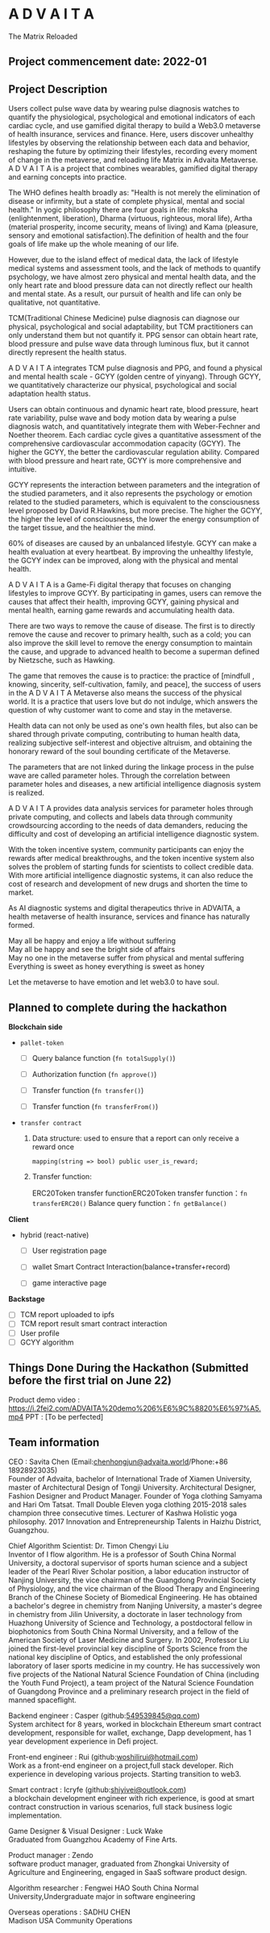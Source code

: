 # A D V A I T A
The Matrix Reloaded

## Project commencement date: 2022-01



## Project Description

Users collect pulse wave data by wearing pulse diagnosis watches to quantify the physiological, psychological and emotional indicators of each cardiac cycle, and use gamified digital therapy to build a Web3.0 metaverse of health insurance, services and finance. Here, users discover unhealthy lifestyles by observing the relationship between each data and behavior, reshaping the future by optimizing their lifestyles, recording every moment of change in the metaverse, and reloading life Matrix in Advaita Metaverse. A D V A I T A is a project that combines wearables, gamified digital therapy and earning concepts into practice.

The WHO defines health broadly as: "Health is not merely the elimination of disease or infirmity, but a state of complete physical, mental and social health." In yogic philosophy there are four goals in life: moksha (enlightenment, liberation), Dharma (virtuous, righteous, moral life), Artha (material prosperity, income security, means of living) and Kama (pleasure, sensory and emotional satisfaction).The definition of health and the four goals of life make up the whole meaning of our life.  

However, due to the island effect of medical data, the lack of lifestyle medical systems and assessment tools, and the lack of methods to quantify psychology, we have almost zero physical and mental health data, and the only heart rate and blood pressure data can not directly reflect our health and mental state. As a result, our pursuit of health and life can only be qualitative, not quantitative.  

TCM(Traditional Chinese Medicine) pulse diagnosis can diagnose our physical, psychological and social adaptability, but TCM practitioners can only understand them but not quantify it. PPG sensor  can obtain heart rate, blood pressure and pulse wave data through luminous flux, but it cannot directly represent the health status.  

A D V A I T A integrates TCM  pulse diagnosis and PPG, and found a  physical and mental health scale - GCYY (golden centre of yinyang). Through GCYY, we quantitatively characterize our physical, psychological and social adaptation health status.  

Users can obtain continuous and dynamic heart rate, blood pressure, heart rate variability, pulse wave and body motion data by wearing a pulse diagnosis watch, and quantitatively integrate them with Weber-Fechner and Noether theorem. Each cardiac cycle gives a quantitative assessment of the comprehensive cardiovascular accommodation capacity (GCYY). The higher the GCYY, the better the cardiovascular regulation ability. Compared with blood pressure and heart rate, GCYY is more comprehensive and intuitive.  

GCYY represents the interaction between parameters and the integration of the studied parameters, and it also represents the psychology or emotion related to the studied parameters, which is equivalent to the consciousness level proposed by David R.Hawkins, but more precise. The higher the GCYY, the higher the level of consciousness, the lower the energy consumption of the target tissue, and the healthier the mind.  

60% of diseases are caused by an unbalanced lifestyle. GCYY can make a health evaluation at every heartbeat. By improving the unhealthy lifestyle, the GCYY index can be improved, along with the physical and mental health.  

A D V A I T A  is a Game-Fi digital therapy that focuses on changing lifestyles to improve GCYY. By participating in games, users can remove the causes that affect their health, improving GCYY, gaining physical and mental health, earning game rewards and accumulating health data.  

There are two ways to remove the cause of disease. The first is to directly remove the cause and recover to primary health, such as a cold; you can also improve the skill level to remove the energy consumption to maintain the cause, and upgrade to advanced health to become a superman defined by Nietzsche, such as Hawking.  

The game that removes the cause is to practice: the practice of [mindfull , knowing, sincerity, self-cultivation, family, and peace], the success of users in the A D V A I T A Metaverse also means the success of the physical world. It is a practice that users love but do not indulge, which answers the question of why customer want to come and stay in the metaverse.  

Health data can not only be used as one's own health files, but also can be shared through private computing, contributing to human health data, realizing subjective self-interest and objective altruism, and obtaining the honorary reward of the soul bounding certificate of the Metaverse.  

The parameters that are not linked during the linkage process in the pulse wave are called parameter holes. Through the correlation between parameter holes and diseases, a new artificial intelligence diagnosis system is realized.  

A D V A I T A provides data analysis services for parameter holes through private computing, and collects and labels data through community crowdsourcing according to the needs of data demanders, reducing the difficulty and cost of developing an artificial intelligence diagnostic system.  

With the token incentive system, community participants can enjoy the rewards after medical breakthroughs, and the token incentive system also solves the problem of starting funds for scientists to collect credible data. With more artificial intelligence diagnostic systems, it can also reduce the cost of research and development of new drugs and shorten the time to market.  

As AI diagnostic systems and digital therapeutics thrive in ADVAITA, a health metaverse of health insurance, services and finance has naturally formed.  

May all be happy and enjoy a life without suffering  
May all be happy and see the bright side of affairs  
May no one in the metaverse suffer from physical and mental suffering  
Everything is sweet as honey everything is sweet as honey  

Let the metaverse to have emotion and let web3.0 to have soul.  


## Planned to complete during the hackathon

**Blockchain side**

- `pallet-token`
  - [ ] Query balance function (`fn totalSupply()`)
  - [ ] Authorization function (`fn approve()`)
  - [ ] Transfer function (`fn transfer()`)
  - [ ] Transfer function (`fn transferFrom()`)


- `transfer contract`

	1. Data structure: used to ensure that a report can only receive a reward once

		`mapping(string => bool) public user_is_reward;`
		

	2. Transfer function:

		ERC20Token transfer functionERC20Token transfer function：`fn transferERC20()`
		Balance query function：`fn getBalance()`

**Client**

- hybrid (react-native)
  - [ ] User registration page
  - [ ] wallet Smart Contract Interaction(balance+transfer+record)
  - [ ] game interactive page


**Backstage**
  - [ ] TCM report uploaded to ipfs
  - [ ] TCM report result smart contract interaction
  - [ ] User profile
  - [ ] GCYY algorithm

## Things Done During the Hackathon (Submitted before the first trial on June 22)
  
Product demo video : https://i.2fei2.com/ADVAITA%20demo%206%E6%9C%8820%E6%97%A5.mp4
PPT : [To be perfected]


## Team information

CEO : Savita Chen (Email:chenhongjun@advaita.world/Phone:+86 18928923035)  
Founder of Advaita, bachelor of International Trade of Xiamen University, master of Architectural Design of Tongji University. Architectural Designer, Fashion Designer and Product Manager.
Founder of Yoga clothing Samyama and Hari Om Tatsat. Tmall Double Eleven yoga clothing 2015-2018 sales champion three consecutive times.
Lecturer of Kashwa Holistic yoga philosophy. 2017 Innovation and Entrepreneurship Talents in Haizhu District, Guangzhou.

Chief Algorithm Scientist: Dr. Timon Chengyi Liu  
Inventor of I flow algorithm. He is a professor of South China Normal University, a doctoral supervisor of sports human science and a subject leader of the Pearl River Scholar position, a labor education instructor of Nanjing University, the vice chairman of the Guangdong Provincial Society of Physiology, and the vice chairman of the Blood Therapy and Engineering Branch of the Chinese Society of Biomedical Engineering. He has obtained a bachelor's degree in chemistry from Nanjing University, a master's degree in chemistry from Jilin University, a doctorate in laser technology from Huazhong University of Science and Technology, a postdoctoral fellow in biophotonics from South China Normal University, and a fellow of the American Society of Laser Medicine and Surgery. In 2002, Professor Liu joined the first-level provincial key discipline of Sports Science from the national key discipline of Optics, and established the only professional laboratory of laser sports medicine in my country. He has successively won five projects of the National Natural Science Foundation of China (including the Youth Fund Project), a team project of the Natural Science Foundation of Guangdong Province and a preliminary research project in the field of manned spaceflight.

Backend engineer : Casper (github:549539845@qq.com)  
System architect for 8 years, worked in blockchain Ethereum smart contract development, responsible for wallet, exchange, Dapp development, has 1 year development experience in Defi project.

Front-end engineer : Rui (github:woshilirui@hotmail.com)  
Work as a front-end engineer on a project,full stack developer. Rich experience in developing various projects. Starting transition to web3.

Smart contract : Icryfe (github:shiyivei@outlook.com)  
a blockchain development engineer with rich experience, is good at smart contract construction in various scenarios, full stack business logic implementation.

Game Designer & Visual Designer : Luck Wake  
Graduated from Guangzhou Academy of Fine Arts. 

Product manager : Zendo  
software product manager, graduated from Zhongkai University of Agriculture and Engineering, engaged in SaaS software product design.

Algorithm researcher : Fengwei HAO
South China Normal University,Undergraduate major in software engineering

Overseas operations : SADHU CHEN  
Madison USA Community Operations
